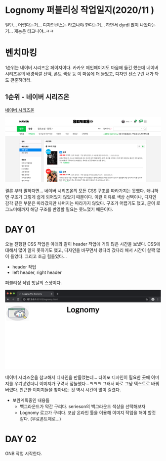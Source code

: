 # Lognomy 퍼블리싱 작업일지(2020/11 )

일단... 어렵다는거... 디자인센스는 타고나야 한다는거... 하면서 dyrdl 많이 나왔다는거... 재능은 타고나야..ㅋㅋ



# 벤치마킹

1순위는 네이버 시리즈온 페이지이다. 카카오 메인페이지도 마음에 들긴 했는데 네이버 시리즈온의 배경색깔 선택, 폰트 색상 등 이 마음에 더 들었고, 디자인 센스구린 내가 봐도 괜춘하더라.

## 1순위 - 네이버 시리즈온

[네이버 시리즈온](https://serieson.naver.com/movie/recommendList.nhn)

![이미지](./md/SERIESON-SCREENSHOT.png)

  

결론 부터 말하자면... 네이버 시리즈온의 모든 CSS 구조를 따라가지는 못했다. 왜냐하면 구조가 그렇게 쉽게 되어있지 않았기 때문이다. 이런 이유로 색상 선택이나, 디자인 감각 같은 부분은 따라갔지만 나머지는 따라가지 않았다. 구조가 어렵기도 했고, 굳이 로그노미에까지 해당 구조를 반영할 필요는 못느꼈기 때문이다.

  

# DAY 01

오늘 진행한 CSS 작업은 아래와 같이 header 작업에 거의 많은 시간을 보냈다. CSS에 대해서 많이 알지 못하기도 했고, 디자인을 바꾸면서 왔다리 갔다리 해서 시간이 살짝 많이 들었다. 그리고 조금 힘들었다...

- header 작업
- left header, right header

퍼블리싱 작업 첫날의 스샷이다. 

![스크린샷](./md/day1-screenshot.png)

네이버 시리즈온을 참고해서 디자인을 만들었는데... 타이포 디자인이 필요한 곳에 이미지를 우겨넣었더니 이미지가 구려서 깜놀했다...ㅋㅋㅋ 그래서 바로 그냥 텍스트로 바꿔버렸다. 친근한 이미지들을 찾아내는 것 역시 시간이 많이 걸렸다.  



- 보완계획중인 내용들
  - 백그라운드가 약간 구리다. serieson의 백그라운드 색상을 선택해보자
  - Lognomy 로고가 구리다. 포샵 온라인 툴을 이용해 이미지 작업을 해야 할것 같다. (무료폰트체로...)



# DAY 02

GNB 작업 시작한다.



